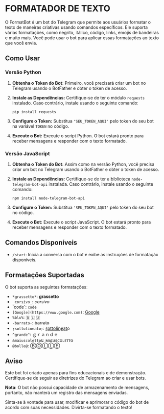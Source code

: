 # FORMATADOR DE TEXTO
O FormatBot é um bot do Telegram que permite aos usuários formatar o texto de maneiras criativas usando comandos específicos. Ele suporta várias formatações, como negrito, itálico, código, links, emojis de bandeiras e muito mais. Você pode usar o bot para aplicar essas formatações ao texto que você envia.

## Como Usar
### Versão Python
1. **Obtenha o Token do Bot:** Primeiro, você precisará criar um bot no Telegram usando o BotFather e obter o token de acesso.

2. **Instale as Dependências:** Certifique-se de ter o módulo `requests` instalado. Caso contrário, instale usando o seguinte comando:

   ```
   pip install requests
   ```

3. **Configure o Token:** Substitua `"SEU_TOKEN_AQUI"` pelo token do seu bot na variável `TOKEN` no código.

4. **Execute o Bot:** Execute o script Python. O bot estará pronto para receber mensagens e responder com o texto formatado.

### Versão JavaScript
1. **Obtenha o Token do Bot:** Assim como na versão Python, você precisa criar um bot no Telegram usando o BotFather e obter o token de acesso.

2. **Instale as Dependências:** Certifique-se de ter a biblioteca `node-telegram-bot-api` instalada. Caso contrário, instale usando o seguinte comando:

   ```
   npm install node-telegram-bot-api
   ```

3. **Configure o Token:** Substitua `'SEU_TOKEN_AQUI'` pelo token do seu bot no código.

4. **Execute o Bot:** Execute o script JavaScript. O bot estará pronto para receber mensagens e responder com o texto formatado.

## Comandos Disponíveis
- `/start`: Inicia a conversa com o bot e exibe as instruções de formatação disponíveis.

## Formatações Suportadas
O bot suporta as seguintes formatações:

- `*grassetto*`: **grassetto**
- `_corsivo_`: _corsivo_
- \`code\`: `code`
- `[Google](https://www.google.com)`: [Google](https://www.google.com/)
- `%blu%`: 🇧 🇱 🇺
- `-barrato-`: ~~barrato~~
- `;sottolineato;`: s̲o̲t̲t̲o̲l̲i̲n̲e̲a̲t̲o
- `^grande^`: ｇｒａｎｄｅ
- `&maiuscoletto&`: ᴍᴀɪᴜsᴄᴏʟᴇᴛᴛᴏ
- `@bolle@`: ⒷⓄⓁⓁⒺ

## Aviso
Este bot foi criado apenas para fins educacionais e de demonstração. Certifique-se de seguir as diretrizes do Telegram ao criar e usar bots.

**Nota:** O bot não possui capacidade de armazenamento de mensagens, portanto, não manterá um registro das mensagens enviadas.

Sinta-se à vontade para usar, modificar e aprimorar o código do bot de acordo com suas necessidades. Divirta-se formatando o texto!